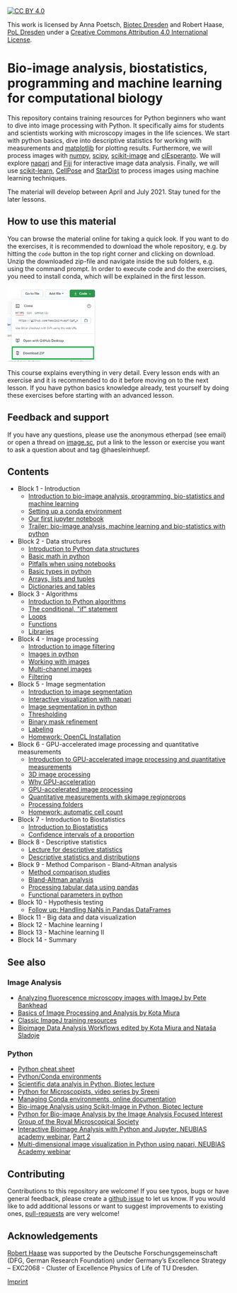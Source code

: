 [![CC BY 4.0][cc-by-shield]][cc-by]

This work is licensed by Anna Poetsch, [Biotec Dresden](https://tu-dresden.de/cmcb/biotec/forschungsgruppen/poetsch) and Robert Haase, [PoL Dresden](http://physics-of-life.tu-dresden.de/bia) under a
[Creative Commons Attribution 4.0 International License][cc-by].

[cc-by]: http://creativecommons.org/licenses/by/4.0/
[cc-by-image]: https://i.creativecommons.org/l/by/4.0/88x31.png
[cc-by-shield]: https://img.shields.io/badge/License-CC%20BY%204.0-lightgrey.svg

# Bio-image analysis, biostatistics, programming and machine learning for computational biology
This repository contains training resources for Python beginners who want to dive into image processing with Python. 
It specifically aims for students and scientists working with microscopy images in the life sciences.
We start with python basics, dive into descriptive statistics for working with measurements and [matplotlib](https://matplotlib.org/) for plotting results.
Furthermore, we will process images with [numpy](https://numpy.org), [scipy](https://www.scipy.org/), [scikit-image](https://scikit-image.org/) and [clEsperanto](https://github.com/clEsperanto/pyclesperanto_prototype).
We will explore [napari](https://napari.org) and [Fiji](https://fiji.sc) for interactive image data analysis. 
Finally, we will use [scikit-learn](https://scikit-learn.org/stable/), [CellPose](https://github.com/MouseLand/cellpose) and [StarDist](https://github.com/stardist/stardist) to process images using machine learning techniques.

The material will develop between April and July 2021. Stay tuned for the later lessons.

## How to use this material
You can browse the material online for taking a quick look.
If you want to do the exercises, it is recommended to download the whole repository, e.g. by hitting the `code` button in the top right corner and clicking on download.
Unzip the downloaded zip-file and navigate inside the sub folders, e.g. using the command prompt. 
In order to execute code and do the exercises, you need to install conda, which will be explained in the first lesson.

<img src="images/download.png" width="200"/>

This course explains everything in very detail. 
Every lesson ends with an exercise and it is recommended to do it before moving on to the next lesson. 
If you have python basics knowledge already, test yourself by doing these exercises before starting with an advanced lesson.

## Feedback and support

If you have any questions, please use the anonymous etherpad (see email) or open a thread on [image.sc](https://image.sc), put a link to the lesson or exercise you want to ask a question about and tag @haesleinhuepf.

## Contents

* Block 1 - Introduction
  * [Introduction to bio-image analysis, programming, bio-statistics and machine learning](https://github.com/BiAPoL/Bio-image_Analysis_with_Python/blob/main/image_processing/00_Introduction_QBIA.pdf)
  * [Setting up a conda environment](https://github.com/BiAPoL/Bio-image_Analysis_with_Python/blob/main/conda_basics/01_conda_environments.md)
  * [Our first jupyter notebook](http://nbviewer.jupyter.org/github/BiAPoL/Bio-image_Analysis_with_Python/blob/main/python_basics/01_our_first_juptyer_notebook.ipynb)
  * [Trailer: bio-image analysis, machine learning and bio-statistics with python](http://nbviewer.jupyter.org/github/BiAPoL/Bio-image_Analysis_with_Python/blob/main/image_processing/00_trailer.ipynb)
* Block 2 - Data structures
  * [Introduction to Python data structures](https://github.com/BiAPoL/Bio-image_Analysis_with_Python/blob/main/python_basics/00_Python_data_structures.pdf)
  * [Basic math in python](http://nbviewer.jupyter.org/github/BiAPoL/Bio-image_Analysis_with_Python/blob/main/python_basics/02_Math_in_python.ipynb)
  * [Pitfalls when using notebooks](http://nbviewer.jupyter.org/github/BiAPoL/Bio-image_Analysis_with_Python/blob/main/python_basics/03_Dont_try_this_at_home.ipynb)
  * [Basic types in python](http://nbviewer.jupyter.org/github/BiAPoL/Bio-image_Analysis_with_Python/blob/main/python_basics/04_Basic_types.ipynb)
  * [Arrays, lists and tuples](http://nbviewer.jupyter.org/github/BiAPoL/Bio-image_Analysis_with_Python/blob/main/python_basics/05_Arrays_lists_tuples.ipynb)
  * [Dictionaries and tables](http://nbviewer.jupyter.org/github/BiAPoL/Bio-image_Analysis_with_Python/blob/main/python_basics/06_Dictionaries_and_tables.ipynb)
* Block 3 - Algorithms
  * [Introduction to Python algorithms](https://github.com/BiAPoL/Bio-image_Analysis_with_Python/blob/main/python_basics/00_Python_algorithms.pdf)
  * [The conditional, "if" statement](http://nbviewer.jupyter.org/github/BiAPoL/Bio-image_Analysis_with_Python/blob/main/python_basics/07_Conditions.ipynb)
  * [Loops](http://nbviewer.jupyter.org/github/BiAPoL/Bio-image_Analysis_with_Python/blob/main/python_basics/08_loops.ipynb)
  * [Functions](http://nbviewer.jupyter.org/github/BiAPoL/Bio-image_Analysis_with_Python/blob/main/python_basics/09_custom_functions.ipynb)
  * [Libraries](http://nbviewer.jupyter.org/github/BiAPoL/Bio-image_Analysis_with_Python/blob/main/python_basics/10_custom_libraries.ipynb) 
* Block 4 - Image processing
  * [Introduction to image filtering](https://github.com/BiAPoL/Bio-image_Analysis_with_Python/blob/main/image_processing/01_Image_Filtering.pdf)
  * [Images in python](http://nbviewer.jupyter.org/github/BiAPoL/Bio-image_Analysis_with_Python/blob/main/image_processing/01_Introduction_to_image_processing.ipynb)
  * [Working with images](http://nbviewer.jupyter.org/github/BiAPoL/Bio-image_Analysis_with_Python/blob/main/image_processing/02_Working_with_images.ipynb)
  * [Multi-channel images](http://nbviewer.jupyter.org/github/BiAPoL/Bio-image_Analysis_with_Python/blob/main/image_processing/03_multi_channel_image_data.ipynb)
  * [Filtering](http://nbviewer.jupyter.org/github/BiAPoL/Bio-image_Analysis_with_Python/blob/main/image_processing/04_Filtering.ipynb)
* Block 5 - Image segmentation
  * [Introduction to image segmentation](https://github.com/BiAPoL/Bio-image_Analysis_with_Python/blob/main/image_processing/07_Image_segmentation.pdf)
  * [Interactive visualization with napari](http://nbviewer.jupyter.org/github/BiAPoL/Bio-image_Analysis_with_Python/blob/main/image_processing/05_napari.ipynb)
  * [Image segmentation in python](http://nbviewer.jupyter.org/github/BiAPoL/Bio-image_Analysis_with_Python/blob/main/image_processing/06_Introduction_to_image_segmentation.ipynb)  
  * [Thresholding](http://nbviewer.jupyter.org/github/BiAPoL/Bio-image_Analysis_with_Python/blob/main/image_processing/07_Thresholding.ipynb)  
  * [Binary mask refinement](http://nbviewer.jupyter.org/github/BiAPoL/Bio-image_Analysis_with_Python/blob/main/image_processing/08_binary_mask_refinement.ipynb)  
  * [Labeling](http://nbviewer.jupyter.org/github/BiAPoL/Bio-image_Analysis_with_Python/blob/main/image_processing/09_Labeling.ipynb) 
  * [Homework: OpenCL Installation](https://github.com/BiAPoL/Bio-image_Analysis_with_Python/blob/main/gpu_acceleration/01_opencl_installation.md)
* Block 6 - GPU-accelerated image processing and quantitative measurements
  * [Introduction to GPU-accelerated image processing and quantitative measurements](https://github.com/BiAPoL/Bio-image_Analysis_with_Python/blob/main/gpu_acceleration/00_GPU_acceleration_Quantitatve_measurements.pdf)
  * [3D image processing](http://nbviewer.jupyter.org/github/BiAPoL/Bio-image_Analysis_with_Python/blob/main/image_processing/10_nd_image_data.ipynb)
  * [Why GPU-acceleration](http://nbviewer.jupyter.org/github/BiAPoL/Bio-image_Analysis_with_Python/blob/main/gpu_acceleration/03_why_GPU_acceleration.ipynb)
  * [GPU-accelerated image processing](http://nbviewer.jupyter.org/github/BiAPoL/Bio-image_Analysis_with_Python/blob/main/gpu_acceleration/02_clesperanto.ipynb)
  * [Quantitative measurements with skimage regionprops](http://nbviewer.jupyter.org/github/BiAPoL/Bio-image_Analysis_with_Python/blob/main/image_processing/11_quantitative_measurements.ipynb)
  * [Processing folders](http://nbviewer.jupyter.org/github/BiAPoL/Bio-image_Analysis_with_Python/blob/main/image_processing/12_process_folders.ipynb)
  * [Homework: automatic cell count](https://github.com/BiAPoL/Bio-image_Analysis_with_Python/blob/main/gpu_acceleration/homework_automatic_cellcount.pdf)
* Block 7 - Introduction to Biostatistics
  * [Introduction to Biostatistics](https://github.com/BiAPoL/Bio-image_Analysis_with_Python/blob/main/biostatistics/Stats1_without_pictures.pdf)
  * [Confidence intervals of a proportion](https://github.com/BiAPoL/Bio-image_Analysis_with_Python/blob/main/biostatistics/stats1.ipynb)
* Block 8 - Descriptive statistics
  * [Lecture for descriptive statistics](https://github.com/BiAPoL/Bio-image_Analysis_with_Python/blob/main/biostatistics/Stats2.pdf)
  * [Descriptive statistics and distributions](https://github.com/BiAPoL/Bio-image_Analysis_with_Python/blob/main/biostatistics/stats2.ipynb)
* Block 9 - Method Comparison - Bland-Altman analysis
  * [Method comparison studies](https://github.com/BiAPoL/Bio-image_Analysis_with_Python/blob/main/biostatistics/Method_comparion_bland_altman.pdf)
  * [Bland-Altman analysis](http://github.com/BiAPoL/Bio-image_Analysis_with_Python/blob/main/biostatistics/Bland_Altman_analysis.ipynb)
  * [Processing tabular data using pandas](http://github.com/BiAPoL/Bio-image_Analysis_with_Python/blob/main/biostatistics/processing_tables_with_pandas.ipynb)
  * [Functional parameters in python](http://github.com/BiAPoL/Bio-image_Analysis_with_Python/blob/main/python_basics/12_functional_parameters.ipynb)  
* Block 10 - Hypothesis testing
  * [Follow up: Handling NaNs in Pandas DataFrames](http://github.com/BiAPoL/Bio-image_Analysis_with_Python/blob/main/biostatistics/Handling_NaNs_in_Pandas_DataFrames.ipynb)
* Block 11 - Big data and data visualization
* Block 12 - Machine learning I
* Block 13 - Machine learning II
* Block 14 - Summary

## See also
### Image Analysis
* [Analyzing fluorescence microscopy images with ImageJ by Pete Bankhead](https://petebankhead.gitbooks.io/imagej-intro/content/)
* [Basics of Image Processing and Analysis by Kota Miura](https://github.com/miura/ij_textbook1/raw/76b51338e1f006c580b6f0f5cfc48fe02fba38d7/CMCIBasicCourse201102Bib.pdf)
* [Classic ImageJ training resources](https://imagej.nih.gov/ij/docs/examples/index.html)
* [Bioimage Data Analysis Workflows edited by Kota Miura and Nataša Sladoje](https://link.springer.com/book/10.1007%2F978-3-030-22386-1)

### Python
* [Python cheat sheet](https://github.com/gto76/python-cheatsheet)
* [Python/Conda environments](https://mpicbg-scicomp.github.io/ipf_howtoguides/guides/Python_Conda_Environments)
* [Scientific data analyis in Python, Biotec lecture](https://youtu.be/MOEPe9TGBK0)
* [Python for Microscopists, video series by Sreeni](https://www.youtube.com/channel/UC34rW-HtPJulxr5wp2Xa04w)
* [Managing Conda environments, online documentation](https://docs.conda.io/projects/conda/en/latest/user-guide/tasks/manage-environments.html)
* [Bio-image Analysis using Scikit-Image in Python, Biotec lecture](https://youtu.be/FnvgepHDqRA)
* [Python for Bio-image Analysis by the Image Analysis Focused Interest Group of the Royal Microscopical Society](https://github.com/IAFIG-RMS/Python-for-Bioimage-Analysis)
* [Interactive Bioimage Analysis with Python and Jupyter, NEUBIAS academy webinar](https://youtu.be/2KF8vBrp3Zw), [Part 2](https://youtu.be/Y3pB3wnOivE)
* [Multi-dimensional image visualization in Python using napari, NEUBIAS Academy webinar](https://youtu.be/VgvDSq5aCDQ)

## Contributing
Contributions to this repository are welcome! If you see typos, bugs or have general feedback, please create a [github issue](https://github.com/BiA-PoL/Bio-image_Analysis_with_Python_course/issues) to let us know. 
If you would like to add additional lessons or want to suggest improvements to existing ones, [pull-requests](https://github.com/BiA-PoL/Bio-image_Analysis_with_Python_course/pulls) are very welcome!

## Acknowledgements
[Robert Haase](https://twitter.com/haesleinhuepf/) was supported by the Deutsche Forschungsgemeinschaft (DFG, German Research Foundation) under Germany’s Excellence Strategy – EXC2068 - Cluster of Excellence Physics of Life of TU Dresden.

[Imprint](https://tu-dresden.de/impressum)
